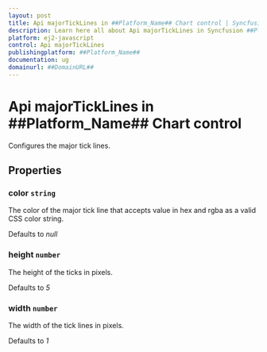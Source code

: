 ```yaml
---
layout: post
title: Api majorTickLines in ##Platform_Name## Chart control | Syncfusion
description: Learn here all about Api majorTickLines in Syncfusion ##Platform_Name## Chart control of Syncfusion Essential JS 2 and more.
platform: ej2-javascript
control: Api majorTickLines 
publishingplatform: ##Platform_Name##
documentation: ug
domainurl: ##DomainURL##
---
```


# Api majorTickLines in ##Platform_Name## Chart control

Configures the major tick lines.

## Properties

### color `string`

The color of the major tick line that accepts value in hex and rgba as a valid CSS color string.

Defaults to *null*

### height `number`

The height of the ticks in pixels.

Defaults to *5*

### width `number`

The width of the tick lines in pixels.

Defaults to *1*
